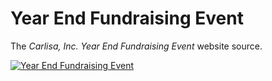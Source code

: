 # Year End Fundraising Event

The *Carlisa, Inc. Year End Fundraising Event* website source.

[![Year End Fundraising Event](http://i.imgur.com/nxj4Urf.jpg)](http://carlisa.github.io/year-end-event/)
